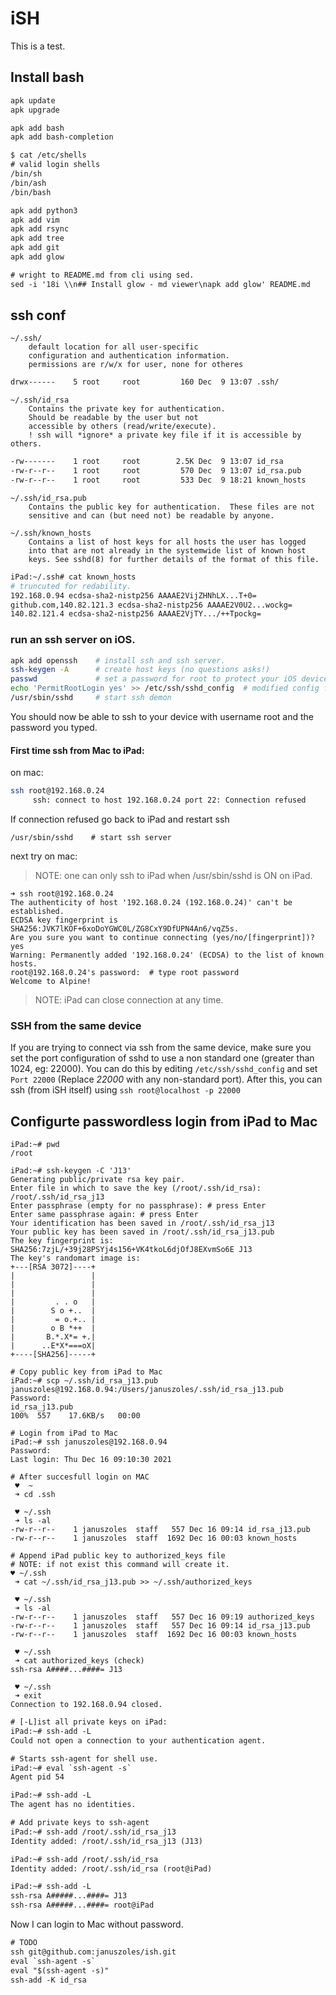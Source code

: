 # iSH

This is a test.

## Install bash

```txt
apk update
apk upgrade

apk add bash
apk add bash-completion
```
```txt
$ cat /etc/shells
# valid login shells
/bin/sh
/bin/ash
/bin/bash
```
```txt
apk add python3
apk add vim
apk add rsync
apk add tree
apk add git
apk add glow
```
```txt
# wright to README.md from cli using sed.
sed -i '18i \\n## Install glow - md viewer\napk add glow' README.md 
```
## ssh conf

	~/.ssh/
		default location for all user-specific
		configuration and authentication information.  
		permissions are r/w/x for user, none for otheres
```txt	
drwx------    5 root     root         160 Dec  9 13:07 .ssh/
```
	~/.ssh/id_rsa
		Contains the private key for authentication.  
		Should be readable by the user but not
		accessible by others (read/write/execute).   
		! ssh will *ignore* a private key file if it is accessible by others.	
```txt
-rw-------    1 root     root        2.5K Dec  9 13:07 id_rsa
-rw-r--r--    1 root     root         570 Dec  9 13:07 id_rsa.pub
-rw-r--r--    1 root     root         533 Dec  9 18:21 known_hosts
```
	~/.ssh/id_rsa.pub
		Contains the public key for authentication.  These files are not
		sensitive and can (but need not) be readable by anyone.

	~/.ssh/known_hosts
		Contains a list of host keys for all hosts the user has logged
		into that are not already in the systemwide list of known host
		keys. See sshd(8) for further details of the format of this file.

```bash
iPad:~/.ssh# cat known_hosts
# truncuted for redability.
192.168.0.94 ecdsa-sha2-nistp256 AAAAE2VijZHNhLX...T+0=
github.com,140.82.121.3 ecdsa-sha2-nistp256 AAAAE2V0U2...wockg=
140.82.121.4 ecdsa-sha2-nistp256 AAAAE2VjTY.../++Tpockg=
```

### run an ssh server on iOS.

```bash
apk add openssh    # install ssh and ssh server. 
ssh-keygen -A      # create host keys (no questions asks!) 
passwd             # set a password for root to protect your iOS device 
echo 'PermitRootLogin yes' >> /etc/ssh/sshd_config  # modified config for root login. 
/usr/sbin/sshd     # start ssh demon
```
You should now be able to ssh to your device with username root and the password you typed.

#### First time ssh from Mac to iPad:

on mac:
```bash
ssh root@192.168.0.24
     ssh: connect to host 192.168.0.24 port 22: Connection refused
```
If connection refused go back to iPad and restart ssh  
```
/usr/sbin/sshd    # start ssh server
```
next try on mac:
> NOTE: one can only ssh to iPad when /usr/sbin/sshd is ON on iPad. 
```
➜ ssh root@192.168.0.24
The authenticity of host '192.168.0.24 (192.168.0.24)' can't be established.  
ECDSA key fingerprint is SHA256:JVK7lKOF+6xoDoYGWC0L/ZG8CxY9DfUPN4An6/vqZ5s.  
Are you sure you want to continue connecting (yes/no/[fingerprint])? yes  
Warning: Permanently added '192.168.0.24' (ECDSA) to the list of known hosts.  
root@192.168.0.24's password:  # type root password 
Welcome to Alpine!  
```
> NOTE: iPad can close connection at any time.

### SSH from the same device
If you are trying to connect via ssh from the same device, make sure you set the port configuration of sshd to use a non standard one (greater than 1024, eg: 22000).
You can do this by editing `/etc/ssh/sshd_config` and set `Port 22000` (Replace _22000_ with any non-standard port).
After this, you can ssh (from iSH itself) using `ssh root@localhost -p 22000`

## Configurte passwordless login from iPad to Mac

```
iPad:~# pwd
/root

iPad:~# ssh-keygen -C 'J13'
Generating public/private rsa key pair.
Enter file in which to save the key (/root/.ssh/id_rsa): /root/.ssh/id_rsa_j13
Enter passphrase (empty for no passphrase): # press Enter
Enter same passphrase again: # press Enter
Your identification has been saved in /root/.ssh/id_rsa_j13
Your public key has been saved in /root/.ssh/id_rsa_j13.pub
The key fingerprint is:
SHA256:7zjL/+39j28PSYj4s156+VK4tkoL6djOfJ8EXvmSo6E J13
The key's randomart image is:
+---[RSA 3072]----+
|                 |
|                 |
|                 |
|         . . o   |
|        S o +..  |
|         = o.+.. |
|        o B *++  |
|       B.*.X*= +.|
|      ..E*X*===oX|
+----[SHA256]-----+

# Copy public key from iPad to Mac
iPad:~# scp ~/.ssh/id_rsa_j13.pub januszoles@192.168.0.94:/Users/januszoles/.ssh/id_rsa_j13.pub
Password:
id_rsa_j13.pub                                                        100%  557    17.6KB/s   00:00    

# Login from iPad to Mac
iPad:~# ssh januszoles@192.168.0.94
Password:
Last login: Thu Dec 16 09:10:30 2021

# After succesfull login on MAC
 ♥︎  ~
 ➜ cd .ssh

 ♥︎ ~/.ssh
 ➜ ls -al
-rw-r--r--    1 januszoles  staff   557 Dec 16 09:14 id_rsa_j13.pub
-rw-r--r--    1 januszoles  staff  1692 Dec 16 00:03 known_hosts

# Append iPad public key to authorized_keys file
# NOTE: if not exist this command will create it.
♥︎ ~/.ssh
 ➜ cat ~/.ssh/id_rsa_j13.pub >> ~/.ssh/authorized_keys

 ♥︎ ~/.ssh
 ➜ ls -al
-rw-r--r--    1 januszoles  staff   557 Dec 16 09:19 authorized_keys
-rw-r--r--    1 januszoles  staff   557 Dec 16 09:14 id_rsa_j13.pub
-rw-r--r--    1 januszoles  staff  1692 Dec 16 00:03 known_hosts

 ♥︎ ~/.ssh
 ➜ cat authorized_keys (check)                                
ssh-rsa A####...####= J13

 ♥︎ ~/.ssh
 ➜ exit
Connection to 192.168.0.94 closed.
```

``` txt
# [-L]ist all private keys on iPad:
iPad:~# ssh-add -L
Could not open a connection to your authentication agent.

# Starts ssh-agent for shell use.
iPad:~# eval `ssh-agent -s`  
Agent pid 54

iPad:~# ssh-add -L
The agent has no identities.

# Add private keys to ssh-agent
iPad:~# ssh-add /root/.ssh/id_rsa_j13
Identity added: /root/.ssh/id_rsa_j13 (J13)

iPad:~# ssh-add /root/.ssh/id_rsa
Identity added: /root/.ssh/id_rsa (root@iPad)

iPad:~# ssh-add -L
ssh-rsa A#####...####= J13
ssh-rsa A#####...####= root@iPad
```
Now I can login to Mac without password. 

```txt
# TODO
ssh git@github.com:januszoles/ish.git
eval `ssh-agent -s`
eval "$(ssh-agent -s)"
ssh-add -K id_rsa
```

